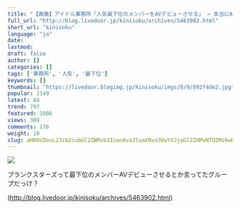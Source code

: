 ```yaml
---
title: "【画像】アイドル事務所「人気最下位のメンバーをAVデビューさせる」 → 本当にAVデビュー：キニ速"
full_url: "http://blog.livedoor.jp/kinisoku/archives/5463902.html"
short_url: "kinisoku"
language: "ja"
date: 
lastmod: 
draft: false
author: []
categories: []
tags: ['事務所', '人気', '最下位']
keywords: []
thumbnail: "https://livedoor.blogimg.jp/kinisoku/imgs/8/9/892f4de2.jpg"
popular: 1149
latest: 84
trend: 797
featured: 1006
views: 309
comments: 176
weight: 10
slug: aHR0cDovL2Jsb2cubGl2ZWRvb3IuanAva2luaXNva3UvYXJjaGl2ZXMvNTQ2MzkwMi5odG1s
---
```


![](https://livedoor.blogimg.jp/kinisoku/imgs/8/9/892f4de2.jpg)

<div><p class='Tweet-Text'><p>プランクスターズって最下位のメンバーAVデビューさせるとか言ってたグループだっけ？</p></p></div>

(http://blog.livedoor.jp/kinisoku/archives/5463902.html)
